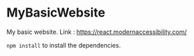 # MyBasicWebsite
My basic website. Link : https://react.modernaccessibility.com/

`npm install` to install the dependencies.
